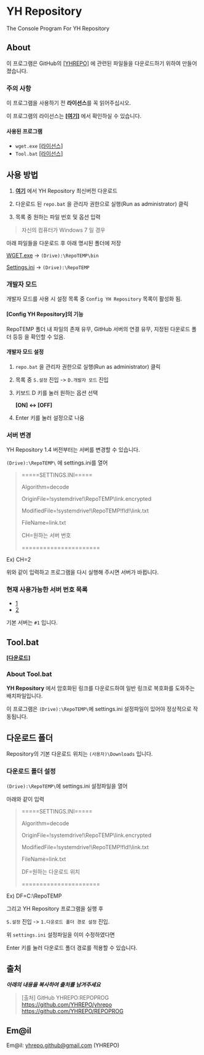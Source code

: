 # YH Repository
The Console Program For YH Repository

## About

이 프로그램은 GitHub의 [[YHREPO]](<https://github.com/YHREPO/yhrepo/>) 에 관련된 파일들을 다운로드하기 위하여 만들어졌습니다. 

### 주의 사항

이 프로그램을 사용하기 전 **라이선스**를 꼭 읽어주십시오.

이 프로그램의 라이선스는 **[[여기]](<https://github.com/YHREPO/yhrepo/blob/master/license.txt>)** 에서 확인하실 수 있습니다.

#### 사용된 프로그램

- `wget.exe`  [[라이선스]](https://www.gnu.org/licenses/gpl-3.0.html)
- `Tool.bat`  [[라이선스]](<https://github.com/YHREPO/yhrepo/blob/master/license.txt>)

## 사용 방법

1. **[여기](<https://github.com/YHREPO/REPOPROG/releases/latest>)** 에서 YH Repository 최신버전 다운로드

2. 다운로드 된 `repo.bat` 을 관리자 권한으로 실행(Run as administrator) 클릭

3. 목록 중 원하는 파일 번호 및 옵션 입력


> 자신의 컴퓨터가 Windows 7 일 경우

아래 파일들을 다운로드 후 아래 명시된 폴더에 저장 

[WGET.exe](<https://github.com/vntvc/VnTVaccine/releases/download/0.9.8/wget.exe>) -> `(Drive):\RepoTEMP\bin`

[Settings.ini](<https://raw.githubusercontent.com/YHREPO/yhrepo/master/settings.ini>) -> `(Drive):\RepoTEMP`

### 개발자 모드

개발자 모드를 사용 시 설정 목록 중 `Config YH Repository` 목록이 활성화 됨.

#### [Config YH Repository]의 기능

RepoTEMP 폴더 내 파일의 존재 유무, GitHub 서버의 연결 유무, 지정된 다운로드 폴더 등등 을 확인할 수 있음.

#### 개발자 모드 설정

1. `repo.bat` 을 관리자 권한으로 실행(Run as administrator) 클릭

2. 목록 중 `S.설정` 진입 -> `D.개발자 모드` 진입

3. 키보드 D 키를 눌러 원하는 옵션 선택 

    **[ON] <-> [OFF]**

4. Enter 키를 눌러 설정으로 나옴

### 서버 변경

YH Repository 1.4 버전부터는 서버를 변경할 수 있습니다.

`(Drive):\RepoTEMP\` 에 settings.ini를 열어

>=====SETTINGS.INI=====
>
>Algorithm=decode
>
>OriginFile=!systemdrive!\RepoTEMP\link.encrypted
>
>ModifiedFile=!systemdrive!\RepoTEMP\!fld!\link.txt
>
>FileName=link.txt
>
>CH=원하는 서버 번호
>
>======================

Ex) CH=2

위와 같이 입력하고 프로그램을 다시 실행해 주시면 서버가 바뀝니다.

### 현재 사용가능한 서버 번호 목록

- [1](<https://github.com/YHREPO/yhrepo/list.txt>)
- [2](<https://github.com/YHREPO/yhrepo/list2.txt>)

기본 서버는 `#1` 입니다.


## Tool.bat

**[[다운로드]](<https://github.com/YHREPO/REPOPROG/releases/download/v1.0/Tool.bat>)**



### About Tool.bat

**YH Repository** 에서 암호화된 링크를 다운로드하여
일반 링크로 복호화를 도와주는 배치파일입니다.

이 프로그램은 `(Drive):\RepoTEMP\`에 settings.ini 설정파일이 있어야 정상적으로 작동됩니다.



## 다운로드 폴더 

Repository의 기본 다운로드 위치는 `(사용자)\Downloads` 입니다.

### 다운로드 폴더 설정

`(Drive):\RepoTEMP\`에 settings.ini 설정파일을 열어 

아래와 같이 입력

>=====SETTINGS.INI=====
>
>Algorithm=decode
>
>OriginFile=!systemdrive!\RepoTEMP\link.encrypted
>
>ModifiedFile=!systemdrive!\RepoTEMP\!fld!\link.txt
>
>FileName=link.txt
>
>DF=원하는 다운로드 위치
>
>======================

Ex) DF=C:\RepoTEMP

그리고 YH Repository 프로그램을 실행 후

`S.설정` 진입 -> `1.다운로드 폴더 경로 설정` 진입.

위 `settings.ini` 설정파일을 이미 수정하였다면

Enter 키를 눌러 다운로드 폴더 경로를 적용할 수 있습니다.

## 출처
___아래의 내용을 복사하여 출처를 남겨주세요___
>[출처]
>GitHub YHREPO:REPOPROG
><https://github.com/YHREPO/yhrepo>
><https://github.com/YHREPO/REPOPROG>
	
## Em@il

Em@il: <yhrepo.github@gmail.com> (YHREPO)

